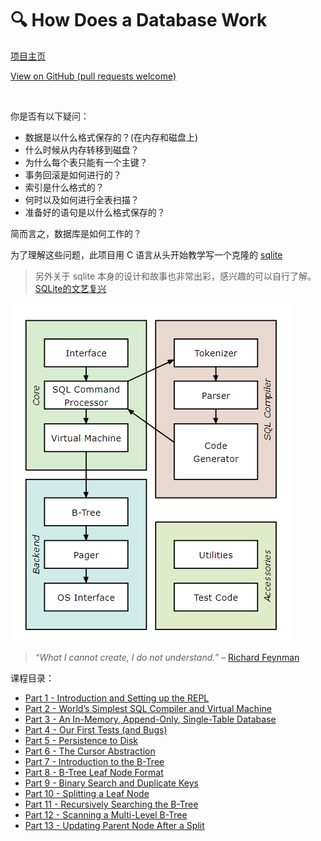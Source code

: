 # 🔍 How Does a Database Work

[项目主页](https://cstack.github.io/db_tutorial/)

[View on GitHub (pull requests welcome)](https://github.com/cstack/db_tutorial)

​	

你是否有以下疑问：

- 数据是以什么格式保存的？(在内存和磁盘上)
- 什么时候从内存转移到磁盘？
- 为什么每个表只能有一个主键？
- 事务回滚是如何进行的？
- 索引是什么格式的？
- 何时以及如何进行全表扫描？
- 准备好的语句是以什么格式保存的？

简而言之，数据库是如何工作的？

为了理解这些问题，此项目用 C 语言从头开始教学写一个克隆的 [sqlite](https://www.sqlite.org/arch.html)

>另外关于 sqlite 本身的设计和故事也非常出彩，感兴趣的可以自行了解。[SQLite的文艺复兴](https://www.bmpi.dev/dev/renaissance-sqlite/)

 ![](Content/image-20230411154011746.png)

> *“What I cannot create, I do not understand.”* – [Richard Feynman](https://en.m.wikiquote.org/wiki/Richard_Feynman)



课程目录：

- [Part 1 - Introduction and Setting up the REPL](posts/How-Does-a-Database-Work/part1.md)
- [Part 2 - World’s Simplest SQL Compiler and Virtual Machine](posts/How-Does-a-Database-Work/part2.md)
- [Part 3 - An In-Memory, Append-Only, Single-Table Database](posts/How-Does-a-Database-Work/part3.md)
- [Part 4 - Our First Tests (and Bugs)](posts/How-Does-a-Database-Work/part4.md)
- [Part 5 - Persistence to Disk](posts/How-Does-a-Database-Work/part5.md)
- [Part 6 - The Cursor Abstraction](posts/How-Does-a-Database-Work/part6.md)
- [Part 7 - Introduction to the B-Tree](posts/How-Does-a-Database-Work/part7.md)
- [Part 8 - B-Tree Leaf Node Format](posts/How-Does-a-Database-Work/part8.md)
- [Part 9 - Binary Search and Duplicate Keys](posts/How-Does-a-Database-Work/part9.md)
- [Part 10 - Splitting a Leaf Node](posts/How-Does-a-Database-Work/part10.md)
- [Part 11 - Recursively Searching the B-Tree](posts/How-Does-a-Database-Work/part11.md)
- [Part 12 - Scanning a Multi-Level B-Tree](posts/How-Does-a-Database-Work/part12.md)
- [Part 13 - Updating Parent Node After a Split](posts/How-Does-a-Database-Work/part13.md)





